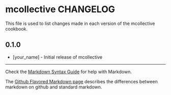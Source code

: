 # mcollective CHANGELOG

This file is used to list changes made in each version of the mcollective cookbook.

## 0.1.0
- [your_name] - Initial release of mcollective

- - -
Check the [Markdown Syntax Guide](http://daringfireball.net/projects/markdown/syntax) for help with Markdown.

The [Github Flavored Markdown page](http://github.github.com/github-flavored-markdown/) describes the differences between markdown on github and standard markdown.
